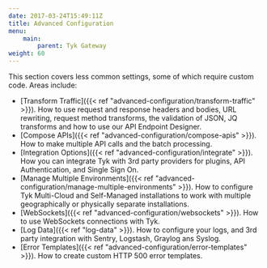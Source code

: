 ```yaml
---
date: 2017-03-24T15:49:11Z
title: Advanced Configuration
menu:
    main:
        parent: Tyk Gateway
weight: 60
---
```


This section covers less common settings, some of which require custom code. Areas include:

* [Transform Traffic]({{< ref "advanced-configuration/transform-traffic" >}}). How to use request and response headers and bodies, URL rewriting, request method transforms, the validation of JSON, JQ transforms and how to use our API Endpoint Designer.
* [Compose APIs]({{< ref "advanced-configuration/compose-apis" >}}). How to make multiple API calls and the batch processing.
* [Integration Options]({{< ref "advanced-configuration/integrate" >}}). How you can integrate Tyk with 3rd party providers for plugins, API Authentication, and Single Sign On.
* [Manage Multiple Environments]({{< ref "advanced-configuration/manage-multiple-environments" >}}). How to configure Tyk Multi-Cloud and Self-Managed installations to work with multiple geographically or physically separate installations.
* [WebSockets]({{< ref "advanced-configuration/websockets" >}}). How to use WebSockets connections with Tyk.
* [Log Data]({{< ref "log-data" >}}). How to configure your logs, and 3rd party integration with Sentry, Logstash, Graylog ans Syslog.
* [Error Templates]({{< ref "advanced-configuration/error-templates" >}}). How to create custom HTTP 500 error templates. 
